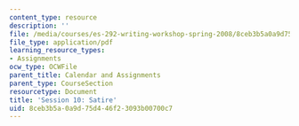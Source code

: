 ```yaml
---
content_type: resource
description: ''
file: /media/courses/es-292-writing-workshop-spring-2008/8ceb3b5a0a9d75d446f23093b00700c7_MITES_292S08_ses10_asgn.pdf
file_type: application/pdf
learning_resource_types:
- Assignments
ocw_type: OCWFile
parent_title: Calendar and Assignments
parent_type: CourseSection
resourcetype: Document
title: 'Session 10: Satire'
uid: 8ceb3b5a-0a9d-75d4-46f2-3093b00700c7
---
```

